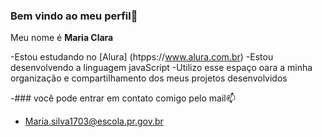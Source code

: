 ### Bem vindo ao meu perfil🖤

Meu nome é **Maria Clara**

-Estou estudando no [Alura] (htpps://www.alura.com.br)
-Estou desenvolvendo a linguagem javaScript
-Utilizo esse espaço oara a minha organização e compartilhamento dos meus projetos desenvolvidos

-### você pode entrar em contato comigo pelo mail📫

- Maria.silva1703@escola.pr.gov.br

  
